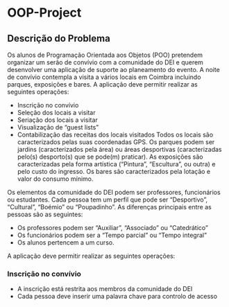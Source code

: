# OOP-Project
## Descrição do Problema
Os alunos de Programação Orientada aos Objetos (POO) pretendem organizar
um serão de convívio com a comunidade do DEI e querem desenvolver uma
aplicação de suporte ao planeamento do evento. A noite de convívio contempla
a visita a vários locais em Coimbra incluindo parques, exposições e bares. A
aplicação deve permitir realizar as seguintes operações:
* Inscrição no convívio
* Seleção dos locais a visitar
* Seriação dos locais a visitar
* Visualização de “guest lists”
* Contabilização das receitas dos locais visitados
Todos os locais são caracterizados pelas suas coordenadas GPS. Os parques
podem ser jardins (caracterizados pela área) ou áreas desportivas
(caracterizadas pelo(s) desporto(s) que se pode(m) praticar). As exposições
são caracterizadas pela forma artística (“Pintura”, “Escultura”, ou outra) e pelo
custo do ingresso. Os bares são caracterizados pela lotação e valor do
consumo mínimo.

Os elementos da comunidade do DEI podem ser professores, funcionários ou
estudantes. Cada pessoa tem um perfil que pode ser “Desportivo”, “Cultural”,
“Boémio” ou “Poupadinho”. As diferenças principais entre as pessoas são as
seguintes:
* Os professores podem ser “Auxiliar”, “Associado” ou “Catedrático”
* Os funcionários podem ser a “Tempo parcial” ou “Tempo integral”
* Os alunos pertencem a um curso.

A aplicação deve permitir realizar as seguintes operações:
### Inscrição no convívio
* A inscrição está restrita aos membros da comunidade do DEI
* Cada pessoa deve inserir uma palavra chave para controlo de
acesso
